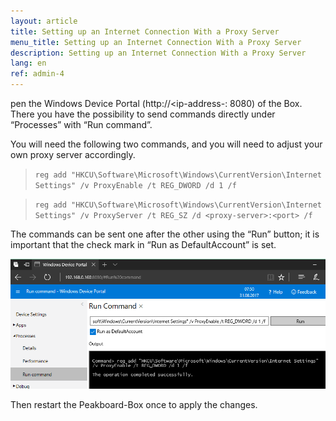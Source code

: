```yaml
---
layout: article
title: Setting up an Internet Connection With a Proxy Server
menu_title: Setting up an Internet Connection With a Proxy Server
description: Setting up an Internet Connection With a Proxy Server
lang: en
ref: admin-4
---
```


pen the Windows Device Portal (http://<ip-address-<peakboard>: 8080) of the Box.
There you have the possibility to send commands directly under “Processes” with “Run command”.

You will need the following two commands, and you will need to adjust your own proxy server accordingly.

> `reg add "HKCU\Software\Microsoft\Windows\CurrentVersion\Internet Settings" /v ProxyEnable /t REG_DWORD /d 1 /f`

> `reg add "HKCU\Software\Microsoft\Windows\CurrentVersion\Internet Settings" /v ProxyServer /t REG_SZ /d <proxy-server>:<port> /f`

The commands can be sent one after the other using the “Run” button; it is important that the check mark in “Run as DefaultAccount” is set.

![image_1](/assets/images/admin/internet-setup/Proxy.png)

Then restart the Peakboard-Box once to apply the changes.

